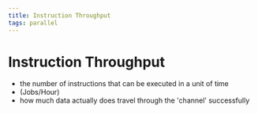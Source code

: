 ```yaml
---
title: Instruction Throughput
tags: parallel 
---
```


# Instruction Throughput
- the number of instructions that can be executed in a unit of time
- (Jobs/Hour)
- how much data actually does travel through the 'channel' successfully























































